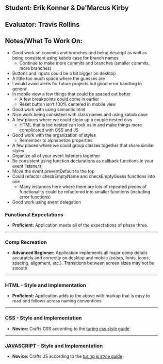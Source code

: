 ## Student: Erik Konner & De'Marcus Kirby
## Evaluator: Travis Rollins
## Notes/What To Work On:
* Good work on commits and branches and being descript as well as being consistent using kabob case for branch names
    * Continue to make more commits and branches (smaller commits, more branches)
* Buttons and inputs could be a bit bigger on desktop
* A little too much space where the guesses are
* I would avoid alerts for future projects but good error handling in general
* In mobile view a few things that could be spaced out better
    * A few breakpoints could come in earlier
    * Reset button isn't 100% centered in mobile view
* Good work with using semantic html
* Nice work being consistent with class names and using kabob case
* A few places where we could clean up a couple nested divs
    * HTML that is too nested can lock us in and make things more complicated with CSS and JS
* Good work with the organization of styles
    * Remember to alphabetize properties
* A few places where we could group classes together that share similar styles
* Organize all of your event listeners together
* Be consistent using function declarations as callback functions in your event listeners
* Move the event.preventDefault to the top
* Could refactor checkEmptyName and checkEmptyGuess functions into one
    * Many instances here where there are lots of repeated pieces of functionality could be refactored into smaller functions (including error functions)
* Good work using event delegation

### Functional Expectations

* __Proficient:__ Application meets all of the expectations of phase three.

------------------------------------------------------------------

### Comp Recreation

* __Advanced Beginner:__ Application implements all major comp details accurately and correctly on desktop and mobile (colors, fonts, icons, spacing, alignment,  etc.). Transitions between screen sizes may not be smooth.

------------------------------------------------------------------

### HTML - Style and Implementation

* __Proficient:__ Application adds to the above with markup that is easy to read and follows across naming conventions

------------------------------------------------------------------

### CSS - Style and Implementation

* __Novice:__ Crafts CSS according to the [turing css style guide](https://github.com/turingschool-examples/css)

------------------------------------------------------------------

### JAVASCRIPT - Style and Implementation

* __Novice:__ Crafts JS according to the [turing js style guide](https://github.com/turingschool-examples/javascript/tree/master/es5)